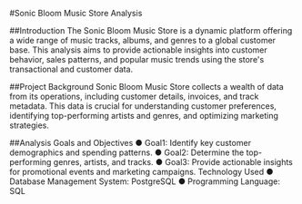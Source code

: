 #Sonic Bloom Music Store Analysis
 
 
 ##Introduction
 The Sonic Bloom Music Store is a dynamic platform offering a wide range
 of music tracks, albums, and genres to a global customer base. This
 analysis aims to provide actionable insights into customer behavior, sales
 patterns, and popular music trends using the store's transactional and
 customer data.
 
 
 ##Project Background
 Sonic Bloom Music Store collects a wealth of data from its operations,
 including customer details, invoices, and track metadata. This data is
 crucial for understanding customer preferences, identifying top-performing
 artists and genres, and optimizing marketing strategies.
 
 
 ##Analysis Goals and Objectives
 ● Goal1: Identify key customer demographics and spending patterns.
 ● Goal2: Determine the top-performing genres, artists, and tracks.
 ● Goal3: Provide actionable insights for promotional events and
 marketing campaigns.
 Technology Used
 ● Database Management System: PostgreSQL
 ● Programming Language: SQL
